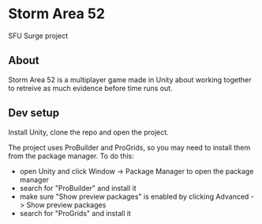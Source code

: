﻿# Storm Area 52
SFU Surge project

## About
Storm Area 52 is a multiplayer game made in Unity about working together to retreive as much evidence before time runs out.

## Dev setup
Install Unity, clone the repo and open the project.

The project uses ProBuilder and ProGrids, so you may need to install them from the package manager.
To do this:
* open Unity and click Window -> Package Manager to open the package manager
* search for "ProBuilder" and install it
* make sure "Show preview packages" is enabled by clicking Advanced -> Show preview packages
* search for "ProGrids" and install it

